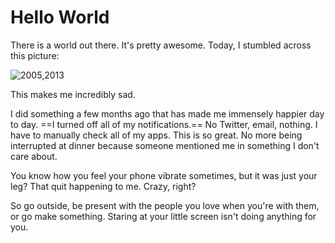 
# Hello World

There is a world out there. It's pretty awesome. Today, I stumbled across this picture:

![2005,2013](hello-world.png)

This makes me incredibly sad.

I did something a few months ago that has made me immensely happier day to day. ==I turned off all of my notifications.== No Twitter, email, nothing. I have to manually check all of my apps. This is so great. No more being interrupted at dinner because someone mentioned me in something I don't care about.

You know how you feel your phone vibrate sometimes, but it was just your leg? That quit happening to me. Crazy, right?

So go outside, be present with the people you love when you're with them, or go make something. Staring at your little screen isn't doing anything for you.
